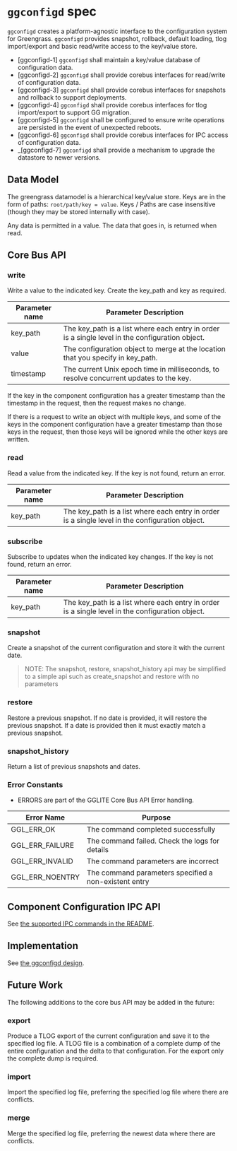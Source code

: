 # `ggconfigd` spec

`ggconfigd` creates a platform-agnostic interface to the configuration system
for Greengrass. `ggconfigd` provides snapshot, rollback, default loading, tlog
import/export and basic read/write access to the key/value store.

- [ggconfigd-1] `ggconfigd` shall maintain a key/value database of configuration
  data.
- [ggconfigd-2] `ggconfigd` shall provide corebus interfaces for read/write of
  configuration data.
- [ggconfigd-3] `ggconfigd` shall provide corebus interfaces for snapshots and
  rollback to support deployments.
- [ggconfigd-4] `ggconfigd` shall provide corebus interfaces for tlog
  import/export to support GG migration.
- [ggconfigd-5] `ggconfigd` shall be configured to ensure write operations are
  persisted in the event of unexpected reboots.
- [ggconfigd-6] `ggconfigd` shall provide corebus interfaces for IPC access of
  configuration data.
- _[ggconfigd-7] `ggconfigd` shall provide a mechanism to upgrade the datastore
  to newer versions.

## Data Model

The greengrass datamodel is a hierarchical key/value store. Keys are in the form
of paths: `root/path/key = value`. Keys / Paths are case insensitive (though
they may be stored internally with case).

Any data is permitted in a value. The data that goes in, is returned when read.

## Core Bus API

### write

Write a value to the indicated key. Create the key_path and key as required.

| Parameter name | Parameter Description                                                                           |
| -------------- | ----------------------------------------------------------------------------------------------- |
| key_path       | The key_path is a list where each entry in order is a single level in the configuration object. |
| value          | The configuration object to merge at the location that you specify in key_path.                 |
| timestamp      | The current Unix epoch time in milliseconds, to resolve concurrent updates to the key.          |

If the key in the component configuration has a greater timestamp than the
timestamp in the request, then the request makes no change.

If there is a request to write an object with multiple keys, and some of the
keys in the component configuration have a greater timestamp than those keys in
the request, then those keys will be ignored while the other keys are written.

### read

Read a value from the indicated key. If the key is not found, return an error.

| Parameter name | Parameter Description                                                                           |
| -------------- | ----------------------------------------------------------------------------------------------- |
| key_path       | The key_path is a list where each entry in order is a single level in the configuration object. |

### subscribe

Subscribe to updates when the indicated key changes. If the key is not found,
return an error.

| Parameter name | Parameter Description                                                                           |
| -------------- | ----------------------------------------------------------------------------------------------- |
| key_path       | The key_path is a list where each entry in order is a single level in the configuration object. |

### snapshot

Create a snapshot of the current configuration and store it with the current
date.

> NOTE: The snapshot, restore, snapshot_history api may be simplified to a
> simple api such as create_snapshot and restore with no parameters

### restore

Restore a previous snapshot. If no date is provided, it will restore the
previous snapshot. If a date is provided then it must exactly match a previous
snapshot.

### snapshot_history

Return a list of previous snapshots and dates.

### Error Constants

- ERRORS are part of the GGLITE Core Bus API Error handling.

| Error Name      | Purpose                                               |
| --------------- | ----------------------------------------------------- |
| GGL_ERR_OK      | The command completed successfully                    |
| GGL_ERR_FAILURE | The command failed. Check the logs for details        |
| GGL_ERR_INVALID | The command parameters are incorrect                  |
| GGL_ERR_NOENTRY | The command parameters specified a non-existent entry |

## Component Configuration IPC API

See [the supported IPC commands in the README](../../../README.md).

## Implementation

See [the ggconfigd design](../../design/ggconfigd.md).

## Future Work

The following additions to the core bus API may be added in the future:

### export

Produce a TLOG export of the current configuration and save it to the specified
log file. A TLOG file is a combination of a complete dump of the entire
configuration and the delta to that configuration. For the export only the
complete dump is required.

### import

Import the specified log file, preferring the specified log file where there are
conflicts.

### merge

Merge the specified log file, preferring the newest data where there are
conflicts.
